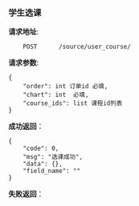 ### 学生选课

**请求地址**:
```
    POST      /source/user_course/
```

**请求参数**:
```
{
	"order": int 订单id 必填,
	"chart": int  必填,
	"course_ids": list 课程id列表
}
```

**成功返回**：
```
{
    "code": 0,
    "msg": "选课成功",
    "data": {},
    "field_name": ""
}

```

**失败返回**：
```

```
